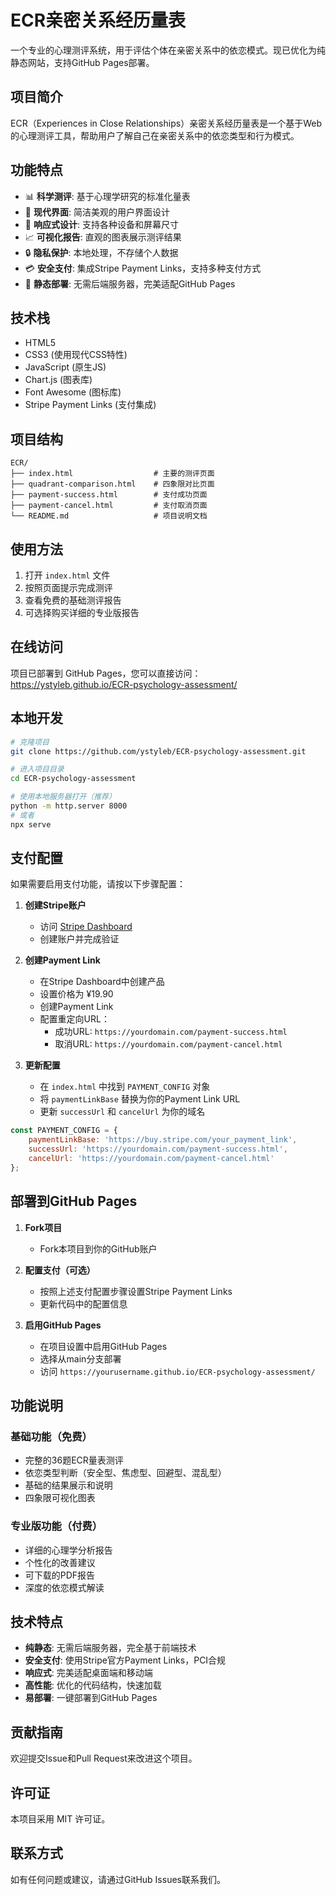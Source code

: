 # ECR亲密关系经历量表

一个专业的心理测评系统，用于评估个体在亲密关系中的依恋模式。现已优化为纯静态网站，支持GitHub Pages部署。

## 项目简介

ECR（Experiences in Close Relationships）亲密关系经历量表是一个基于Web的心理测评工具，帮助用户了解自己在亲密关系中的依恋类型和行为模式。

## 功能特点

- 📊 **科学测评**: 基于心理学研究的标准化量表
- 🎨 **现代界面**: 简洁美观的用户界面设计
- 📱 **响应式设计**: 支持各种设备和屏幕尺寸
- 📈 **可视化报告**: 直观的图表展示测评结果
- 🔒 **隐私保护**: 本地处理，不存储个人数据
- 💳 **安全支付**: 集成Stripe Payment Links，支持多种支付方式
- 🚀 **静态部署**: 无需后端服务器，完美适配GitHub Pages

## 技术栈

- HTML5
- CSS3 (使用现代CSS特性)
- JavaScript (原生JS)
- Chart.js (图表库)
- Font Awesome (图标库)
- Stripe Payment Links (支付集成)

## 项目结构

```
ECR/
├── index.html                  # 主要的测评页面
├── quadrant-comparison.html    # 四象限对比页面
├── payment-success.html        # 支付成功页面
├── payment-cancel.html         # 支付取消页面
└── README.md                   # 项目说明文档
```

## 使用方法

1. 打开 `index.html` 文件
2. 按照页面提示完成测评
3. 查看免费的基础测评报告
4. 可选择购买详细的专业版报告

## 在线访问

项目已部署到 GitHub Pages，您可以直接访问：
https://ystyleb.github.io/ECR-psychology-assessment/

## 本地开发

```bash
# 克隆项目
git clone https://github.com/ystyleb/ECR-psychology-assessment.git

# 进入项目目录
cd ECR-psychology-assessment

# 使用本地服务器打开（推荐）
python -m http.server 8000
# 或者
npx serve
```

## 支付配置

如果需要启用支付功能，请按以下步骤配置：

1. **创建Stripe账户**
   - 访问 [Stripe Dashboard](https://dashboard.stripe.com/)
   - 创建账户并完成验证

2. **创建Payment Link**
   - 在Stripe Dashboard中创建产品
   - 设置价格为 ¥19.90
   - 创建Payment Link
   - 配置重定向URL：
     - 成功URL: `https://yourdomain.com/payment-success.html`
     - 取消URL: `https://yourdomain.com/payment-cancel.html`

3. **更新配置**
   - 在 `index.html` 中找到 `PAYMENT_CONFIG` 对象
   - 将 `paymentLinkBase` 替换为你的Payment Link URL
   - 更新 `successUrl` 和 `cancelUrl` 为你的域名

```javascript
const PAYMENT_CONFIG = {
    paymentLinkBase: 'https://buy.stripe.com/your_payment_link',
    successUrl: 'https://yourdomain.com/payment-success.html',
    cancelUrl: 'https://yourdomain.com/payment-cancel.html'
};
```

## 部署到GitHub Pages

1. **Fork项目**
   - Fork本项目到你的GitHub账户

2. **配置支付（可选）**
   - 按照上述支付配置步骤设置Stripe Payment Links
   - 更新代码中的配置信息

3. **启用GitHub Pages**
   - 在项目设置中启用GitHub Pages
   - 选择从main分支部署
   - 访问 `https://yourusername.github.io/ECR-psychology-assessment/`

## 功能说明

### 基础功能（免费）
- 完整的36题ECR量表测评
- 依恋类型判断（安全型、焦虑型、回避型、混乱型）
- 基础的结果展示和说明
- 四象限可视化图表

### 专业版功能（付费）
- 详细的心理学分析报告
- 个性化的改善建议
- 可下载的PDF报告
- 深度的依恋模式解读

## 技术特点

- **纯静态**: 无需后端服务器，完全基于前端技术
- **安全支付**: 使用Stripe官方Payment Links，PCI合规
- **响应式**: 完美适配桌面端和移动端
- **高性能**: 优化的代码结构，快速加载
- **易部署**: 一键部署到GitHub Pages

## 贡献指南

欢迎提交Issue和Pull Request来改进这个项目。

## 许可证

本项目采用 MIT 许可证。

## 联系方式

如有任何问题或建议，请通过GitHub Issues联系我们。
